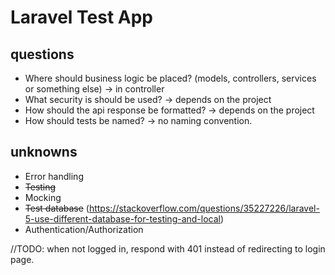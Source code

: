 # Laravel Test App

## questions

- Where should business logic be placed? (models, controllers, services or something else) -> in controller
- What security is should be used? -> depends on the project
- How should the api response be formatted? -> depends on the project
- How should tests be named? -> no naming convention. 

## unknowns

- Error handling
- ~~Testing~~
- Mocking
- ~~Test database~~ (https://stackoverflow.com/questions/35227226/laravel-5-use-different-database-for-testing-and-local)
- Authentication/Authorization

//TODO: when not logged in, respond with 401 instead of redirecting to login page.
